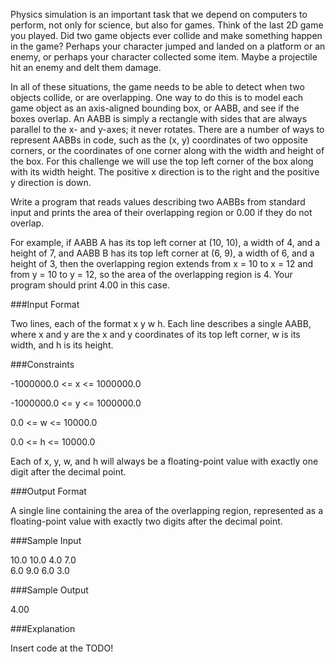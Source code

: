Physics simulation is an important task that we depend on computers to perform, not only for science, but also for games. Think of the last 2D game you played. Did two game objects ever collide and make something happen in the game? Perhaps your character jumped and landed on a platform or an enemy, or perhaps your character collected some item. Maybe a projectile hit an enemy and delt them damage.

In all of these situations, the game needs to be able to detect when two objects collide, or are overlapping. One way to do this is to model each game object as an axis-aligned bounding box, or AABB, and see if the boxes overlap. An AABB is simply a rectangle with sides that are always parallel to the x- and y-axes; it never rotates. There are a number of ways to represent AABBs in code, such as the (x, y) coordinates of two opposite corners, or the coordinates of one corner along with the width and height of the box. For this challenge we will use the top left corner of the box along with its width height. The positive x direction is to the right and the positive y direction is down.

Write a program that reads values describing two AABBs from standard input and prints the area of their overlapping region or 0.00 if they do not overlap.

For example, if AABB A has its top left corner at (10, 10), a width of 4, and a height of 7, and AABB B has its top left corner at (6, 9), a width of 6, and a height of 3, then the overlapping region extends from x = 10 to x = 12 and from y = 10 to y = 12, so the area of the overlapping region is 4. Your program should print 4.00 in this case.

###Input Format

Two lines, each of the format x y w h. Each line describes a single AABB, where x and y are the x and y coordinates of its top left corner, w is its width, and h is its height.

###Constraints

-1000000.0 <= x <= 1000000.0

-1000000.0 <= y <= 1000000.0

0.0 <= w <= 10000.0

0.0 <= h <= 10000.0

Each of x, y, w, and h will always be a floating-point value with exactly one digit after the decimal point.

###Output Format

A single line containing the area of the overlapping region, represented as a floating-point value with exactly two digits after the decimal point.

###Sample Input

10.0 10.0 4.0 7.0  
6.0 9.0 6.0 3.0  

###Sample Output

4.00

###Explanation

Insert code at the TODO!
